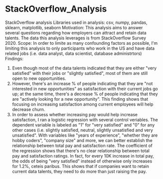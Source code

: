 # StackOverflow_Analysis
StackOverflow analysis
Libraries used in analysis: csv, numpy, pandas, sklearn, matplotlib, seaborn
Motivation: This analysis aims to answer several questions regarding how employers can attract and retain data talents. The data this analysis leverages is from StackOverflow Survey 2020. 
Scope: In order to limite as many confounding factors as possible, I'm limiting this analysis to only participants who work in the US and have data related jobs (i.e. data analyst, data scientist, database administrtors)
Findings: 
1. Even though most of the data talents indicated that they are either "very satisfied" with their jobs or "slightly satisfied", most of them are still open to new opportunities. 
2. However, there's an increase % of people indicating that they are "not interested in new opportunities" as satisfaction with their current jobs go up; at the same time, there's a decrease % of people indicating that they are "actively looking for a new opportunity". This finding shows that focusing on increasing satisfaction among current employees will help decrease churn. 
3. In order to assess whether increasing pay would help increase satisfaction, I ran a logistic regression with several control veriables. The dependent variable is labeled as "1" for "very satisfied" and "0" for any other cases (i.e. slightly satisfied, neutral, slightly unsatisfied and very unsatisfied". With variables like "years of experience", "whether they are hobby coders", "company size" and more, we can better establish the relationship between total pay and satisfaction rate. The coefficient of the regression shows that there's no clear relationship between total pay and satisfaction ratings. In fact, for every 10K increase in total pay, the odds of being "very satisfied" instead of otherwise only increases for 1.2%, ceteis paribus. This shows that if companies want to retain current data talents, they need to do more than just raising the pay. 
